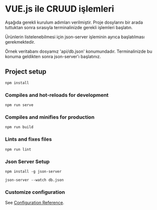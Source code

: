 # VUE.js ile CRUUD işlemleri

Aşağıda gerekli kurulum adımları verilmiştir.
Proje dosylarını bir arada tuttuktan sonra sırasıyla terminalinizde
gerekli işlemleri başlatın.

Ürünlerin listelenebilmesi için json-server işleminin ayrıca başlatılması gerekmektedir.

Örnek veritabanı dosyamız 'api/db.json' konumundadır.
Terminalinizde bu konuma geldikten sonra json-server'ı başlatınız.

## Project setup
```
npm install
```

### Compiles and hot-reloads for development
```
npm run serve
```

### Compiles and minifies for production
```
npm run build
```

### Lints and fixes files
```
npm run lint
```

### Json Server Setup
```
npm install -g json-server
```
```
json-server --watch db.json
```

### Customize configuration
See [Configuration Reference](https://cli.vuejs.org/config/).
